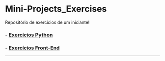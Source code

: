 <h1>Mini-Projects_Exercises</h1>
<p>Repositório de exercícios de um iniciante!</p>
<h3>- <a href='https://github.com/carlos09v/Mini-Projects_Exercises/tree/main/Python' target="_self" rel="next">Exercícios Python</a></h3>
<h3>- <a href='https://github.com/carlos09v/Mini-Projects_Exercises/tree/main/Web' target="_self" rel="next">Exercícios Front-End</a></h3>

<hr>
<!-- <h2>Ultimo Execício recente - </h2>
<h3><ol> < <a href="https://github.com/carlos09v/Mini-Projects_Exercises/tree/main/Web/Eu/Ocean_Parallax">Ocean-Parallax </a> >  </ol></h3>
<img src="https://github.com/carlos09v/Mini-Projects_Exercises/blob/main/Web/Eu/Ocean_Parallax/Ocean_Parallax.jpg?raw=true" height='500' alt="Site Ocean_Parallax">
<p><a href="https://carlos09v.github.io/Mini-Projects_Exercises/Web/Eu/Ocean_Parallax/" target="_blank">👉🏽 Veja o site aqui  👈🏽</a></p> -->
